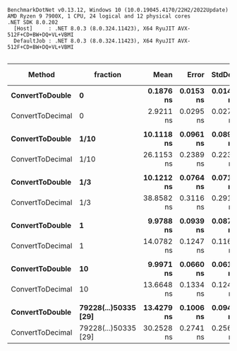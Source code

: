 ```

BenchmarkDotNet v0.13.12, Windows 10 (10.0.19045.4170/22H2/2022Update)
AMD Ryzen 9 7900X, 1 CPU, 24 logical and 12 physical cores
.NET SDK 8.0.202
  [Host]     : .NET 8.0.3 (8.0.324.11423), X64 RyuJIT AVX-512F+CD+BW+DQ+VL+VBMI
  DefaultJob : .NET 8.0.3 (8.0.324.11423), X64 RyuJIT AVX-512F+CD+BW+DQ+VL+VBMI


```
| Method           | fraction             | Mean       | Error     | StdDev    | Ratio | RatioSD | Allocated | Alloc Ratio |
|----------------- |--------------------- |-----------:|----------:|----------:|------:|--------:|----------:|------------:|
| **ConvertToDouble**  | **0**                    |  **0.1876 ns** | **0.0153 ns** | **0.0143 ns** |  **1.00** |    **0.00** |         **-** |          **NA** |
| ConvertToDecimal | 0                    |  2.9211 ns | 0.0295 ns | 0.0276 ns | 15.66 |    1.28 |         - |          NA |
|                  |                      |            |           |           |       |         |           |             |
| **ConvertToDouble**  | **1/10**                 | **10.1118 ns** | **0.0961 ns** | **0.0899 ns** |  **1.00** |    **0.00** |         **-** |          **NA** |
| ConvertToDecimal | 1/10                 | 26.1153 ns | 0.2389 ns | 0.2235 ns |  2.58 |    0.02 |         - |          NA |
|                  |                      |            |           |           |       |         |           |             |
| **ConvertToDouble**  | **1/3**                  | **10.1212 ns** | **0.0764 ns** | **0.0715 ns** |  **1.00** |    **0.00** |         **-** |          **NA** |
| ConvertToDecimal | 1/3                  | 38.8582 ns | 0.3116 ns | 0.2915 ns |  3.84 |    0.04 |         - |          NA |
|                  |                      |            |           |           |       |         |           |             |
| **ConvertToDouble**  | **1**                    |  **9.9788 ns** | **0.0939 ns** | **0.0879 ns** |  **1.00** |    **0.00** |         **-** |          **NA** |
| ConvertToDecimal | 1                    | 14.0782 ns | 0.1247 ns | 0.1167 ns |  1.41 |    0.02 |         - |          NA |
|                  |                      |            |           |           |       |         |           |             |
| **ConvertToDouble**  | **10**                   |  **9.9971 ns** | **0.0660 ns** | **0.0617 ns** |  **1.00** |    **0.00** |         **-** |          **NA** |
| ConvertToDecimal | 10                   | 13.6648 ns | 0.1334 ns | 0.1248 ns |  1.37 |    0.01 |         - |          NA |
|                  |                      |            |           |           |       |         |           |             |
| **ConvertToDouble**  | **79228(...)50335 [29]** | **13.4279 ns** | **0.1006 ns** | **0.0941 ns** |  **1.00** |    **0.00** |         **-** |          **NA** |
| ConvertToDecimal | 79228(...)50335 [29] | 30.2528 ns | 0.2741 ns | 0.2564 ns |  2.25 |    0.03 |         - |          NA |

